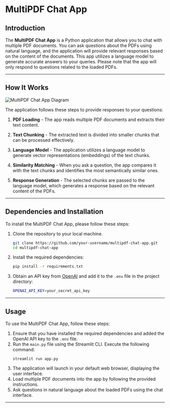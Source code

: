 # MultiPDF Chat App


## Introduction
The **MultiPDF Chat App** is a Python application that allows you to chat with multiple PDF documents. You can ask questions about the PDFs using natural language, and the application will provide relevant responses based on the content of the documents. This app utilizes a language model to generate accurate answers to your queries. Please note that the app will only respond to questions related to the loaded PDFs.

------------
## How It Works


![MultiPDF Chat App Diagram](./docs/PDF-LangChain.jpg)

The application follows these steps to provide responses to your questions:

1. **PDF Loading** - The app reads multiple PDF documents and extracts their text content.

2. **Text Chunking** - The extracted text is divided into smaller chunks that can be processed effectively.

3. **Language Model** - The application utilizes a language model to generate vector representations (embeddings) of the text chunks.

4. **Similarity Matching** - When you ask a question, the app compares it with the text chunks and identifies the most semantically similar ones.

5. **Response Generation** - The selected chunks are passed to the language model, which generates a response based on the relevant content of the PDFs.

------------
## Dependencies and Installation

To install the MultiPDF Chat App, please follow these steps:

1. Clone the repository to your local machine.  
   ```bash
   git clone https://github.com/your-username/multipdf-chat-app.git
   cd multipdf-chat-app
   ```

2. Install the required dependencies:  
   ```bash
   pip install -r requirements.txt
   ```

3. Obtain an API key from [OpenAI](https://platform.openai.com/) and add it to the `.env` file in the project directory:  
   ```bash
   OPENAI_API_KEY=your_secret_api_key
   ```
-----
## Usage
To use the MultiPDF Chat App, follow these steps:

1. Ensure that you have installed the required dependencies and added the OpenAI API key to the `.env` file.
2. Run the `main.py` file using the Streamlit CLI. Execute the following command:
   ```
   streamlit run app.py
   ```
3. The application will launch in your default web browser, displaying the user interface.
4. Load multiple PDF documents into the app by following the provided instructions.
5. Ask questions in natural language about the loaded PDFs using the chat interface.

-----

 
